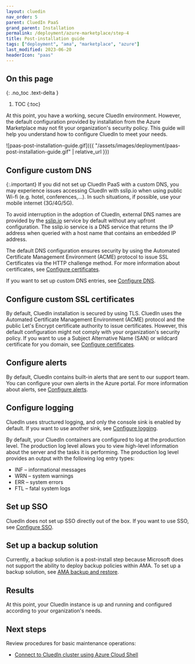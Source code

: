 ```yaml
---
layout: cluedin
nav_order: 5
parent: CluedIn PaaS
grand_parent: Installation
permalink: /deployment/azure-marketplace/step-4
title: Post-installation guide
tags: ["deployment", "ama", "marketplace", "azure"]
last_modified: 2023-06-20
headerIcon: "paas"
---
```

## On this page
{: .no_toc .text-delta }
1. TOC
{:toc}

At this point, you have a working, secure CluedIn environment. However, the default configuration provided by installation from the Azure Marketplace may not fit your organization's security policy. This guide will help you understand how to configure CluedIn to meet your needs.

![paas-post-installation-guide.gif]({{ "/assets/images/deployment/paas-post-installation-guide.gif" | relative_url }})

## Configure custom DNS

{:.important}
If you did not set up CluedIn PaaS with a custom DNS, you may experience issues accessing CluedIn with sslip.io when using public Wi-fi (e.g. hotel, conferences,...). In such situations, if possible, use your mobile internet (3G/4G/5G).

To avoid interruption in the adoption of CluedIn, external DNS names are provided by the <a href="https://sslip.io/">sslip.io</a> service by default without any upfront configuration. The sslip.io service is a DNS service that returns the IP address when queried with a host name that contains an embedded IP address.

The default DNS configuration ensures security by using the Automated Certificate Management Environment (ACME) protocol to issue SSL Certificates via the HTTP challenge method. For more information about certificates, see [Configure certificates](/deployment/infra-how-tos/configure-certificates).

If you want to set up custom DNS entries, see [Configure DNS](/deployment/infra-how-tos/configure-dns).

## Configure custom SSL certificates

By default, CluedIn installation is secured by using TLS. CluedIn uses the Automated Certificate Management Environment (ACME) protocol and the public Let's Encrypt certificate authority to issue certificates. However, this default configuration might not comply with your organization's security policy. If you want to use a Subject Alternative Name (SAN) or wildcard certificate for you domain, see [Configure certificates](/deployment/infra-how-tos/configure-certificates).

## Configure alerts

By default, CluedIn contains built-in alerts that are sent to our support team. You can configure your own alerts in the Azure portal. For more information about alerts, see [Configure alerts](/deployment/infra-how-tos/configure-alerts).

## Configure logging

CluedIn uses structured logging, and only the console sink is enabled by default. If you want to use another sink, see [Configure logging](/deployment/infra-how-tos/configure-logging).

By default, your CluedIn containers are configured to log at the production level. The production log level allows you to view high-level information about the server and the tasks it is performing. The production log level provides an output with the following log entry types:

- INF – informational messages
- WRN – system warnings
- ERR – system errors
- FTL – fatal system logs

## Set up SSO

CluedIn does not set up SSO directly out of the box. If you want to use SSO, see [Configure SSO](/deployment/infra-how-tos/configure-sso).

## Set up a backup solution

Currently, a backup solution is a post-install step because Microsoft does not support the ability to deploy backup policies within AMA. To set up a backup solution, see [AMA backup and restore](/deployment/infra-how-tos/ama-backup).

## Results

At this point, your CluedIn instance is up and running and configured according to your organization's needs.

## Next steps

Review procedures for basic maintenance operations:

- [Connect to CluedIn cluster using Azure Cloud Shell](/deployment/infra-how-tos/connect-to-cluedin)
